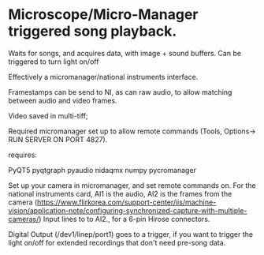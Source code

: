 # Microscope/Micro-Manager triggered song playback.

Waits for songs, and acquires data, with image + sound buffers.
Can be triggered to turn light on/off

Effectively a micromanager/national instruments interface.

Framestamps can be send to NI, as can raw audio, to allow matching between audio and video frames.

Video saved in multi-tiff;

Required micromanager set up to allow remote commands (Tools, Options-> RUN SERVER ON PORT 4827). 

requires:
 
PyQT5
pyqtgraph
pyaudio
nidaqmx
numpy
pycromanager

Set up your camera in micromanager, and set remote commands on. 
For the national instruments card, AI1 is the audio, AI2 is the frames from the camera (https://www.flirkorea.com/support-center/iis/machine-vision/application-note/configuring-synchronized-capture-with-multiple-cameras/)
Input lines to to AI2., for a 6-pin Hirose connectors. 

Digital Output (/dev1/linep/port1) goes to a trigger, if you want to trigger the light on/off for extended recordings that don't need pre-song data. 


 




